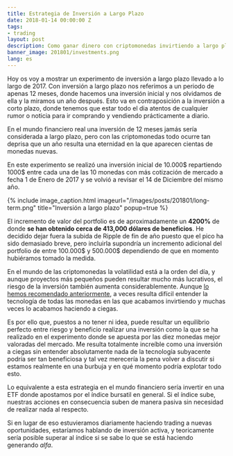 ```yaml
---
title: Estrategia de Inversión a Largo Plazo
date: 2018-01-14 00:00:00 Z
tags:
- trading
layout: post
description: Como ganar dinero con criptomonedas invirtiendo a largo plazo
banner_image: 201801/investments.png
lang: es
---
```


Hoy os voy a mostrar un experimento de inversión a largo plazo llevado a lo largo de 2017. Con inversión a largo plazo nos referimos a un periodo de apenas 12 meses, donde hacemos una inversión inicial y nos olvidamos de ella y la miramos un año después.
Esto va en contraposición a la inversión a corto plazo, donde tenemos que estar todo el dia atentos de cualquier rumor o noticia para ir comprando y vendiendo prácticamente a diario.

<!--more-->

En el mundo financiero real una inversión de 12 meses jamás sería considerada a largo plazo, pero con las criptomonedas todo ocurre tan deprisa que un año resulta una eternidad en la que aparecen cientas de monedas nuevas.

En este experimento se realizó una inversión inicial de 10.000$ repartiendo 1000$ entre cada una de las 10 monedas con más cotización de mercado a fecha 1 de Enero de 2017 y se volvió a revisar el 14 de Diciembre del mismo año.

{% include image_caption.html imageurl="/images/posts/201801/long-term.png" title="Inversión a largo plazo" popup=true %}

<!-- {:.table.table-striped.table-bordered.table-hover.table-condensed.table-collapsable}
|        Nombre        | Símbolo  | Inversión ($)       | Precio 01/2017 |  Unidades   | Precio 12/2017 | Valor Final ($)                          |
|:--------------------:|:--------:|:-------------------:|:--------------:|:-----------:|:--------------:|:----------------------------------------:|
| Bitcoin              | BTC      |      1,000          | 963.06         | 1.03835     | 16638.90       | 17,173.28                                |
| Ethereum             | ETH      |      1,000          | 8.26           | 8.26        | 686.83         | 83,151.33                                |
| Ripple               | XRP      |      1,000          | 0.01           | 152905.1988 | 0.70           | 107,033.64                               |
| Litecoin             | LTC      |      1,000          | 4.37           | 228.83229   | 287.59         | 65,810.07                                |
| Monero               | XMR      |      1,000          | 13.58          | 73.6377     | 308.62         | 22,726.07                                |
| Ethereum Classic     | ETC      |      1,000          | 1.45           | 689.655     | 30.69          | 21,165.52                                |
| Dash                 | DASH     |      1,000          | 11.26          | 88.80994    | 889            | 78,952.04                                |
| MaidsafeCoin         | MAID     |      1,000          | 0.10           | 10082.271   | 0.56           | 5,646.02                                 |
| Augur                | REP      |      1,000          | 3.79           | 263.852     | 35.67          | 9,411.61                                 |
| Steem                | STEEM    |      1,000          | 0.17           | 5874.888    | 2.03           | 11,926.02                                |
|                      |          |      **10,000$**    |                |             |                | <span class="profits">422,995.60$</span> | -->

El incremento de valor del portfolio es de aproximadamente un **4200%** de donde **se han obtenido cerca de 413,000 dólares de beneficios**.
He decidido dejar fuera la subida de Ripple de fin de año puesto que el pico ha sido demasiado breve, pero incluirla supondría un incremento adicional del portfolio de entre 100.000$ y 500.000$ dependiendo de que en momento hubiéramos tomado la medida.

En el mundo de las criptomonedas la volatilidad está a la orden del día, y aunque proyectos más pequeños pueden resultar mucho más lucrativos, el riesgo de la inversión también aumenta considerablemente. Aunque [lo hemos recomendado anteriormente](/principales-errores-traders), a veces resulta difícil entender la tecnología de todas las monedas en las que acabamos invirtiendo y muchas veces lo acabamos haciendo a ciegas.

Es por ello que, puestos a no tener ni idea, puede resultar un equilibrio perfecto entre riesgo y beneficio realizar una inversión como la que se ha realizado en el experimento donde se apuesta por las diez monedas mejor valoradas del mercado. Me resulta totalmente increíble como una inversión a ciegas sin entender absolutamente nada de la tecnología subyacente podría ser tan beneficiosa y tal vez merecería la pena volver a discutir si estamos realmente en una burbuja y en qué momento podría explotar todo esto.

Lo equivalente a esta estrategia en el mundo financiero sería invertir en una ETF donde apostamos por el índice bursatil en general. Si el índice sube, nuestras acciones en consecuencia suben de manera pasiva sin necesidad de realizar nada al respecto.

Si en lugar de eso estuvieramos diariamente haciendo trading a nuevas oportunidades, estaríamos hablando de inversión activa, y teoricamente sería posible superar al índice si se sabe lo que se está haciendo generando *alfa*.


